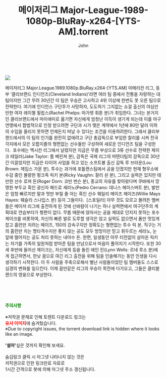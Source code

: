 ﻿---
layout: post
title:  "    메이저리그 Major-League-1989-1080p-BluRay-x264-[YTS-AM].torrent"
author: John
categories: [ 영화 ]
tags: [  ]
image: https://torrentrj54.com/uploadfile/full/c5a49ef10b0b7d79f61a8b495ca07bcfb4495ddc.jpg 
description: "    메이저리그 Major-League-1989-1080p-BluRay-x264-[YTS-AM] torrent 정보 공유"
toc: true
toc_sticky: true
---

<br>
<p><img src="https://torrentrj54.com/uploadfile/full/c5a49ef10b0b7d79f61a8b495ca07bcfb4495ddc.jpg"/></p>
 메이저리그 Major.League.1989.1080p.BluRay.x264-[YTS.AM] 아메리칸 리그, 동부 ‘클리브랜드 인디언즈(Cleveland Indians)’라면 여러 팀 중에서 전통을 자랑하는 대팀이지만 그간 무려 30년간 이 팀은 우승은 고사하고 4위 이상에 한번도 못 오른 팀으로 전략한다. 여기에 인디언스 구단주가 사망하자, 도도하기 그지없는 쇼걸 출신의 야심만만한 여자 레이첼 필립스(Rachel Phelps: 마가렛 휘톤 분)가 취임한다. 그녀는 본거지인 클리브랜드에서 마이애미로 옮기면 자신에게 엄청난 이득이 생기게 되는데 이를 야구연맹에서 합법적으로 인정 받으려면 구단과 시가 맺은 계약에서 1년에 80만 달러 이하의 수입을 올리지 못하면 언제든지 떠날 수 있다는 조건을 이용하려한다. 그래서 클리부랜드에서의 이 팀의 인기를 완전히 없애려고 구단 총감독으로 부임한 찰리를 시켜 전국 각지에서 모은 오합지졸의 형편없는 선수들만 구성하여 새로운 인디언즈 팀을 구성한다.  포수에는 멕시칸 리그에서 날렸지만 지금은 무릅 부상으로 3류 선수로 전략한 제이크 테일러(Jake Taylor: 톰 베린져 분), 감독은 국제 리그의 마텐더팀의 감독으로 30년간 이끌었지만 지금은 타이어 사업을 하고 있는 소프트볼 출신 감독 루 브라운(Lou Brown: 제임스 가몬 분), 투수는 과거에 포틀랜스팀에서 공을 던졌지만 현재 형무소에 수감 중인 불량한 펑크족 릭키 본(Ricky Vaughn: 찰리 쉰 분), 그리고 실력은 있지만 태만한 선수 로져 돈(Roger Dorn: 코빈 번슨 분), 종교의 자유를 찾아왔다며 쿠바에서 망명한 부두교 흑인 광신자 페드로 세라노(Pedro Cerrano: 데니스 헤이스버트 분), 발만은 엄청 빠르지만 말과 멋만 부릴 줄 아는 흑인 선수 웨일리 메이즈 헤이즈(Willie Mays Hayes: 웨슬리 스나입스 분) 등이 그들이다.  [스포일러] 아무 것도 모르고 몰려든 멤버들은 메이저 리그에 출전하게 된 것에 신바람이 나기는 하나 실력면에서 여구단주의 계획대로 연습부터가 형편이 없다. 무릅 때문에 앉아서는 공을 제대로 던지지 못하는 포수 제이크를 비롯하여, 자신의 빠른 발로 도루할 생각은 않고 실력도 없으면서 폼만 멋있게 잡고 홈런만 치려는 메이즈, 150의 강속구지만 정확도는 형편없는 투수 릭 본, 직구는 거의 홈런만 치는 명타격수지만 좋지 않는 공도 모두 방망이만 믿고 휘두르는 세라노, 눈 앞에 떨어지는 공도 처리 못하는 내야수 돈. 한편, 일생동안 아무 터전없이 살아온 릭키는 자기를 가족의 일원처럼 받아준 팀을 만남으로서 마음이 풀어지기 시작한다. 또한 30세 후반에 들어선 제이크는, 자신에게 등을 돌린 애인 린(Lynn Wells: 르네 루소 분)에게 접근하면서, 한낮 꿈으로 여긴 리그 출전을 위해 팀을 인솔해가는 동안 인생을 다시 생각하기 시작한다. 이 두 사람을 주축으로해서 별난 사람들이었던 팀 멤버들도 스스로 심경의 변화를 일으킨다. 이제 꿈만같은 리그의 우승이 목전에 다가오고, 그들은 클리블랜드의 영웅으로 부상한다. 
    
<br><br><br>
<p data-ke-size="size16"><b><span style="color: green;">주의사항</span></b><br /><br />※저작권 문제로 인해 토렌트 다운로드 링크는<br /><b><span style="color: red;">유사 이미지</span></b>에 숨겨뒀습니다.<br />※Due to copyright issues, the torrent download link is hidden where it looks like an image.<br /><br /><b>'설마'</b>싶은 것까지 확인해 보세요.<br /><br />숨김링크 클릭 시 마그넷 나타나지 않는 것은<br />저작권으로 인한 링크만료 자료로<br />1시간 간격으로 봇에 의해 마그넷 주소 갱신됩니다.</p>
